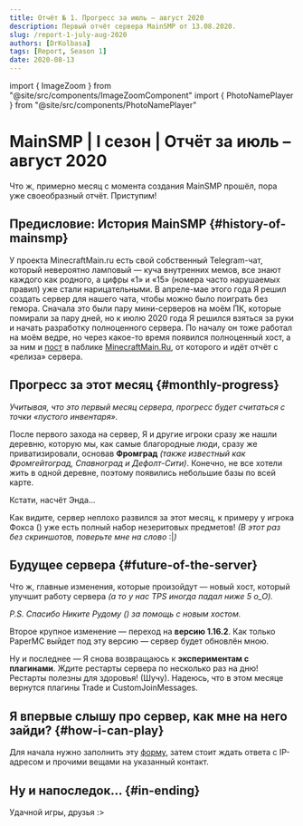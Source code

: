 ```yaml
---
title: Отчёт № 1. Прогресс за июль – август 2020
description: Первый отчёт сервера MainSMP от 13.08.2020.
slug: /report-1-july-aug-2020
authors: [DrKolbasa]
tags: [Report, Season 1]
date: 2020-08-13
---
```


import { ImageZoom } from "@site/src/components/ImageZoomComponent"
import { PhotoNamePlayer } from "@site/src/components/PhotoNamePlayer"

# MainSMP | I сезон | Отчёт за июль – август 2020

Что ж, примерно месяц с момента создания MainSMP прошёл, пора уже своеобразный отчёт. Приступим! 

<!-- truncate -->

## Предисловие: История MainSMP {#history-of-mainsmp}

У проекта MinecraftMain.ru есть свой собственный Telegram-чат, который невероятно ламповый — куча внутренних мемов, все знают каждого как родного, а цифры «1» и «15» (номера часто нарушаемых правил) уже стали нарицательными. В апреле-мае этого года Я решил создать сервер для нашего чата, чтобы можно было поиграть без гемора. Сначала это были пару мини-серверов на моём ПК, которые помирали за пару дней, но к июлю 2020 года Я решился взяться за руки и начать разработку полноценного сервера. По началу он тоже работал на моём ведре, но через какое-то время появился полноценный хост, а за ним и [пост](https://vk.com/wall-12848036_833428) в паблике [MinecraftMain.Ru](https://vk.com/minecraftmain), от которого и идёт отчёт с «релиза» сервера.

## Прогресс за этот месяц {#monthly-progress}

_Учитывая, что это первый месяц сервера, прогресс будет считаться с точки «пустого инвентаря»._

<ImageZoom
  src="/img/reports/report-1-july-aug-2020/rep1-pic1-spawn-pervogo-sezona-mainsmp.png"
  alt="Спавн Фромграда на первом сезоне"
  description="Фромград"
/>

<ImageZoom
  src="/img/reports/report-1-july-aug-2020/rep1-pic2-niznij-hab-pervogo-sezona-mainsmp.png"
  alt="Хаб в Незере на первом сезоне"
  description="Нижний Фромград — небольшой хаб в Незере"
/>

После первого захода на сервер, Я и другие игроки сразу же нашли деревню, которую мы, как самые благородные люди, сразу же приватизировали, основав **Фромград** _(также известный как Фромгейтоград, Спавноград и Дефолт-Сити)_. Конечно, не все хотели жить в одной деревне, поэтому появились небольшие базы по всей карте.

<ImageZoom
  src="/img/reports/report-1-july-aug-2020/rep1-pic3-baza-mistrz-the___master.png"
  alt="База игрока Mistrz (The____Master) на первом сезоне"
  description="База Mistrz'а (The____Master'а)"
/>

<ImageZoom
  src="/img/reports/report-1-july-aug-2020/rep1-pic4-hab-v-pustine-Flammablelion.png"
  alt="Пустынный храм (хаб) игрока Flammablelion на первом сезоне"
  description="Пустынный храм Flammablelion'а (скорее просто хаб в пустыне, но всё же)"
/>

<ImageZoom
  src="/img/reports/report-1-july-aug-2020/rep1-pic5-baza-urazov.png"
  alt="База игрока URAZOV на первом сезоне"
  description="База URAZOV'а (из-за близкого расположения к порталу в Энд использовать как хаб туда)"
/>

Кстати, насчёт Энда...

<ImageZoom
  src="/img/reports/report-1-july-aug-2020/rep1-pic6-final-bitvi-enda.png"
  alt="Первое убийство Эндер-дракона на первом сезоне"
  description="Скриншот финала битвы с драконом. Таймер пришлось делать самому на основе дата-паков :)"
/>

<ImageZoom
  src="/img/reports/report-1-july-aug-2020/rep1-pic7-ferma-opita-mistrz.png"
  alt="Ферма опыта на эндерменах игрока Mistrz (The___Master) на первом сезоне"
  description="Ферма опыта, построенная Mistrz'ом (The____Master'ом)"
/>

Как видите, сервер неплохо развился за этот месяц, к примеру у игрока Фокса (<PhotoNamePlayer nickname="rydyk777"/>) уже есть полный набор незеритовых предметов! _(В этот раз без скриншотов, поверьте мне на слово_ :|_)_

## Будущее сервера {#future-of-the-server}

Что ж, главные изменения, которые произойдут — новый хост, который улучшит работу сервера _(а то у нас TPS иногда падал ниже 5 o_O)._

<ImageZoom
  src="/img/reports/report-1-july-aug-2020/rep1-pic8-logi-finala-bitvi-enda-tps.png"
  alt="Скриншот чата Телеграм-бота при первом убийстве Эндер-дракона на первом сезоне"
  description="Скриншот логов (не обращайте внимание на интерфейс Telegram — это плагин)"
/>

_P.S. Спасибо Никите Рудому (<PhotoNamePlayer nickname="ql_Nik_lp"/>) за помощь с новым хостом._

Второе крупное изменение — переход на **версию 1.16.2**. Как только PaperMC выйдет под эту версию — сервер будет обновлён мною.

Ну и последнее — Я снова возвращаюсь к **экспериментам с плагинами**. Ждите рестарты сервера по несколько раз на дню! Рестарты полезны для здоровья! (Шучу). Надеюсь, что в этом месяце вернутся плагины Trade и CustomJoinMessages.

## Я впервые слышу про сервер, как мне на него зайди? {#how-i-can-play}

Для начала нужно заполнить эту [форму](https://docs.google.com/forms/d/e/1FAIpQLSd439lToKD3iWyeyhokr8FDmnviJtvespjAiwM_0_tl2tLbHw/viewform), затем стоит ждать ответа с IP-адресом и прочими вещами на указанный контакт.

## Ну и напоследок... {#in-ending}

Удачной игры, друзья :>